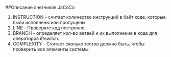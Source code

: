 ##Описание счетчиков JaCoCo

1) INSTRUCTION - считает количество инструкций в байт коде, которые были исполнены или пропущены.
2) LINE - Проверяте код построчно.    
3) BRANCH - определяет кол-во ветвей и их выполнение в коде для операторов if/switch.  
4) COMPLEXITY - Считает сколько тестов должно быть, чтобы проверить все элементы системы.


